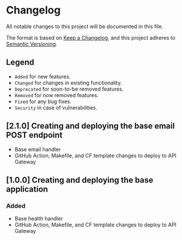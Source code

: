 # Changelog

All notable changes to this project will be documented in this file.

The format is based on [Keep a Changelog](https://keepachangelog.com/en/1.1.0/),
and this project adheres to [Semantic Versioning](https://semver.org/spec/v2.0.0.html).

## Legend

- `Added` for new features.
- `Changed` for changes in existing functionality.
- `Deprecated` for soon-to-be removed features.
- `Removed` for now removed features.
- `Fixed` for any bug fixes.
- `Security` in case of vulnerabilities.

## [2.1.0] Creating and deploying the base email POST endpoint

- Base email handler
- GitHub Action, Makefile, and CF template changes to deploy to API Gateway

## [1.0.0] Creating and deploying the base application

### Added

- Base health handler
- GitHub Action, Makefile, and CF template changes to deploy to API Gateway
